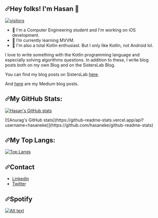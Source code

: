 <div data-target="readme-toc.content" class="Box-body px-5 pb-5">
            <article class="markdown-body entry-content container-lg" itemprop="text"><h1 dir="auto"><a id="user-content-hey-folks-im-hasan-" class="anchor" aria-hidden="true" href="#hey-folks-im-hasan-"><svg class="octicon octicon-link" viewBox="0 0 16 16" version="1.1" width="16" height="16" aria-hidden="true"><path fill-rule="evenodd" d="M7.775 3.275a.75.75 0 001.06 1.06l1.25-1.25a2 2 0 112.83 2.83l-2.5 2.5a2 2 0 01-2.83 0 .75.75 0 00-1.06 1.06 3.5 3.5 0 004.95 0l2.5-2.5a3.5 3.5 0 00-4.95-4.95l-1.25 1.25zm-4.69 9.64a2 2 0 010-2.83l2.5-2.5a2 2 0 012.83 0 .75.75 0 001.06-1.06 3.5 3.5 0 00-4.95 0l-2.5 2.5a3.5 3.5 0 004.95 4.95l1.25-1.25a.75.75 0 00-1.06-1.06l-1.25 1.25a2 2 0 01-2.83 0z"></path></svg></a>Hey folks! I'm Hasan <g-emoji class="g-emoji" alias="wave" fallback-src="https://github.githubassets.com/images/icons/emoji/unicode/1f44b.png">👋</g-emoji></h1>
<p dir="auto"><a target="_blank" rel="noopener noreferrer" href="https://camo.githubusercontent.com/d8b15cc2fc0130437098a2e6117203f66af5174838d5dac85760fe75b2928141/68747470733a2f2f76697369746f722d62616467652e676c697463682e6d652f62616467653f706167655f69643d64616d6c6163696d2e76697369746f722d6261646765"><img src="https://camo.githubusercontent.com/d8b15cc2fc0130437098a2e6117203f66af5174838d5dac85760fe75b2928141/68747470733a2f2f76697369746f722d62616467652e676c697463682e6d652f62616467653f706167655f69643d64616d6c6163696d2e76697369746f722d6261646765" alt="visitors" data-canonical-src="https://visitor-badge.glitch.me/badge?page_id=damlacim.visitor-badge" style="max-width: 100%;"></a></p>
<ul dir="auto">
<li><g-emoji class="g-emoji" alias="telescope" fallback-src="https://github.githubassets.com/images/icons/emoji/unicode/1f52d.png">🔭</g-emoji> I'm a Computer Engineering student and I'm working on iOS development.</li>
<li><g-emoji class="g-emoji" alias="seedling" fallback-src="https://github.githubassets.com/images/icons/emoji/unicode/1f331.png">🌱</g-emoji> I’m currently learning MVVM.</li>
<li><g-emoji class="g-emoji" alias="crystal_ball" fallback-src="https://github.githubassets.com/images/icons/emoji/unicode/1f52e.png">🔮</g-emoji> I'm also a total Kotlin enthusiast. But I only like Kotlin, not Android lol.</li>
</ul>
<p dir="auto">I love to write something with the Kotlin programming language and especially solving algorithms questions.
In addition to these, I write blog posts both on my own Blog and on the SistersLab Blog.</p>
<p dir="auto">You can find my blog posts on SistersLab <a href="https://sisterslab.co/yazar/damla-cim/" rel="nofollow">here</a>.</p>
<p dir="auto">And <a href="https://damlacim.medium.com" rel="nofollow">here</a> are my Medium blog posts.</p>
<h2 dir="auto"><a id="user-content-my-github-stats" class="anchor" aria-hidden="true" href="#my-github-stats"><svg class="octicon octicon-link" viewBox="0 0 16 16" version="1.1" width="16" height="16" aria-hidden="true"><path fill-rule="evenodd" d="M7.775 3.275a.75.75 0 001.06 1.06l1.25-1.25a2 2 0 112.83 2.83l-2.5 2.5a2 2 0 01-2.83 0 .75.75 0 00-1.06 1.06 3.5 3.5 0 004.95 0l2.5-2.5a3.5 3.5 0 00-4.95-4.95l-1.25 1.25zm-4.69 9.64a2 2 0 010-2.83l2.5-2.5a2 2 0 012.83 0 .75.75 0 001.06-1.06 3.5 3.5 0 00-4.95 0l-2.5 2.5a3.5 3.5 0 004.95 4.95l1.25-1.25a.75.75 0 00-1.06-1.06l-1.25 1.25a2 2 0 01-2.83 0z"></path></svg></a>My GitHub Stats:</h2>
<p dir="auto"><a target="_blank" rel="noopener noreferrer" href="https://camo.githubusercontent.com/fab8a84c005117823aa310738bfd2490b68626f4be44a82460484b43154ecdf1/68747470733a2f2f6769746875622d726561646d652d73746174732e76657263656c2e6170702f6170693f757365726e616d653d64616d6c6163696d2673686f775f69636f6e733d74727565267468656d653d746f6b796f6e69676874"><img src="https://camo.githubusercontent.com/fab8a84c005117823aa310738bfd2490b68626f4be44a82460484b43154ecdf1/68747470733a2f2f6769746875622d726561646d652d73746174732e76657263656c2e6170702f6170693f757365726e616d653d64616d6c6163696d2673686f775f69636f6e733d74727565267468656d653d746f6b796f6e69676874" alt="Hasan's GitHub stats" data-canonical-src="https://github-readme-stats.vercel.app/api?username=damlacim&amp;show_icons=true&amp;theme=tokyonight" style="max-width: 100%;"></a></p>
[![Anurag's GitHub stats](https://github-readme-stats.vercel.app/api?username=hasaneke)](https://github.com/hasaneke/github-readme-stats)
<h2 dir="auto"><a id="user-content-my-top-langs" class="anchor" aria-hidden="true" href="#my-top-langs"><svg class="octicon octicon-link" viewBox="0 0 16 16" version="1.1" width="16" height="16" aria-hidden="true"><path fill-rule="evenodd" d="M7.775 3.275a.75.75 0 001.06 1.06l1.25-1.25a2 2 0 112.83 2.83l-2.5 2.5a2 2 0 01-2.83 0 .75.75 0 00-1.06 1.06 3.5 3.5 0 004.95 0l2.5-2.5a3.5 3.5 0 00-4.95-4.95l-1.25 1.25zm-4.69 9.64a2 2 0 010-2.83l2.5-2.5a2 2 0 012.83 0 .75.75 0 001.06-1.06 3.5 3.5 0 00-4.95 0l-2.5 2.5a3.5 3.5 0 004.95 4.95l1.25-1.25a.75.75 0 00-1.06-1.06l-1.25 1.25a2 2 0 01-2.83 0z"></path></svg></a>My Top Langs:</h2>
<p dir="auto"><a target="_blank" rel="noopener noreferrer" href="https://camo.githubusercontent.com/c8e277b0b27fcd8c9479f6c71046e3184a1346372dce9784d0f3b99999693da0/68747470733a2f2f6769746875622d726561646d652d73746174732e76657263656c2e6170702f6170692f746f702d6c616e67732f3f757365726e616d653d64616d6c6163696d266c61796f75743d636f6d70616374267468656d653d746f6b796f6e69676874"><img src="https://camo.githubusercontent.com/c8e277b0b27fcd8c9479f6c71046e3184a1346372dce9784d0f3b99999693da0/68747470733a2f2f6769746875622d726561646d652d73746174732e76657263656c2e6170702f6170692f746f702d6c616e67732f3f757365726e616d653d64616d6c6163696d266c61796f75743d636f6d70616374267468656d653d746f6b796f6e69676874" alt="Top Langs" data-canonical-src="https://github-readme-stats.vercel.app/api/top-langs/?username=damlacim&amp;layout=compact&amp;theme=tokyonight" style="max-width: 100%;"></a></p>
<h2 dir="auto"><a id="user-content-contact" class="anchor" aria-hidden="true" href="#contact"><svg class="octicon octicon-link" viewBox="0 0 16 16" version="1.1" width="16" height="16" aria-hidden="true"><path fill-rule="evenodd" d="M7.775 3.275a.75.75 0 001.06 1.06l1.25-1.25a2 2 0 112.83 2.83l-2.5 2.5a2 2 0 01-2.83 0 .75.75 0 00-1.06 1.06 3.5 3.5 0 004.95 0l2.5-2.5a3.5 3.5 0 00-4.95-4.95l-1.25 1.25zm-4.69 9.64a2 2 0 010-2.83l2.5-2.5a2 2 0 012.83 0 .75.75 0 001.06-1.06 3.5 3.5 0 00-4.95 0l-2.5 2.5a3.5 3.5 0 004.95 4.95l1.25-1.25a.75.75 0 00-1.06-1.06l-1.25 1.25a2 2 0 01-2.83 0z"></path></svg></a>Contact</h2>
<ul dir="auto">
<li><a href="https://www.linkedin.com/in/hasaneke/" rel="nofollow">Linkedin</a></li>
<li><a href="[https://twitter.com/elowendark](https://twitter.com/hasanneke?t=IRNCEwkDH0TGl4ZHF0oCPw&s=09)" rel="nofollow">Twitter</a></li>
</ul>
<h2 dir="auto"><a id="user-content-spotify" class="anchor" aria-hidden="true" href="#spotify"><svg class="octicon octicon-link" viewBox="0 0 16 16" version="1.1" width="16" height="16" aria-hidden="true"><path fill-rule="evenodd" d="M7.775 3.275a.75.75 0 001.06 1.06l1.25-1.25a2 2 0 112.83 2.83l-2.5 2.5a2 2 0 01-2.83 0 .75.75 0 00-1.06 1.06 3.5 3.5 0 004.95 0l2.5-2.5a3.5 3.5 0 00-4.95-4.95l-1.25 1.25zm-4.69 9.64a2 2 0 010-2.83l2.5-2.5a2 2 0 012.83 0 .75.75 0 001.06-1.06 3.5 3.5 0 00-4.95 0l-2.5 2.5a3.5 3.5 0 004.95 4.95l1.25-1.25a.75.75 0 00-1.06-1.06l-1.25 1.25a2 2 0 01-2.83 0z"></path></svg></a>Spotify</h2>
<p dir="auto"><a target="_blank" rel="noopener noreferrer" href="https://camo.githubusercontent.com/2873de6ad75a513c7b76508c80f84db9d4d5c11f1fd8c8c5c7ce4c77de8b778f/68747470733a2f2f73706f746966792d726563656e746c792d706c617965642d726561646d652e76657263656c2e6170702f6170693f757365723d64616d6c6163696d26636f756e743d31"><img src="https://camo.githubusercontent.com/2873de6ad75a513c7b76508c80f84db9d4d5c11f1fd8c8c5c7ce4c77de8b778f/68747470733a2f2f73706f746966792d726563656e746c792d706c617965642d726561646d652e76657263656c2e6170702f6170693f757365723d64616d6c6163696d26636f756e743d31" alt="Alt text" data-canonical-src="https://spotify-recently-played-readme.vercel.app/api?user=damlacim&amp;count=1" style="max-width: 100%;"></a></p>
</article>
          </div>
